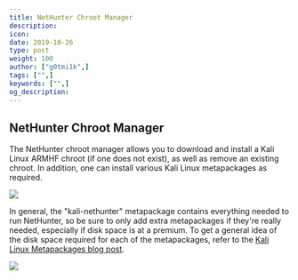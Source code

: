 ```yaml
---
title: NetHunter Chroot Manager
description:
icon:
date: 2019-10-26
type: post
weight: 100
author: ["g0tmi1k",]
tags: ["",]
keywords: ["",]
og_description:
---
```


## NetHunter Chroot Manager

The NetHunter chroot manager allows you to download and install a Kali Linux ARMHF chroot (if one does not exist), as well as remove an existing chroot. In addition, one can install various Kali Linux metapackages as required.

![](/docs/nethunter/images/nethunter-chroot-01.png)

In general, the "kali-nethunter" metapackage contains everything needed to run NetHunter, so be sure to only add extra metapackages if they're really needed, especially if disk space is at a premium. To get a general idea of the disk space required for each of the metapackages, refer to the [Kali Linux Metapackages blog post](https://www.kali.org/news/kali-linux-metapackages/).

![](/docs/nethunter/images/nethunter-chroot-02.png)
